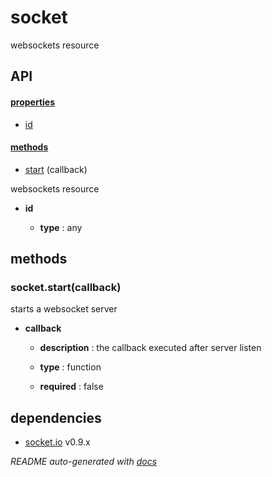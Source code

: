 # socket

websockets resource


## API

#### [properties](#socket-properties)

  - [id](#socket-properties-id)


#### [methods](#socket-methods)

  - [start](#socket-methods-start) (callback)


websockets resource

- **id** 

  - **type** : any


<a name="socket-methods"></a> 

## methods 

<a name="socket-methods-start"></a> 

### socket.start(callback)

starts a websocket server

- **callback** 

  - **description** : the callback executed after server listen

  - **type** : function

  - **required** : false


## dependencies 
- [socket.io](http://npmjs.org/package/socket.io) v0.9.x

*README auto-generated with [docs](https://github.com/bigcompany/resources/tree/master/docs)*